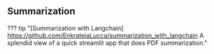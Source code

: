 ## Summarization


??? tip "[Summarization with Langchain] https://github.com/EnkrateiaLucca/summarization_with_langchain A splendid view of a quick streamlit app that does PDF summarization."
